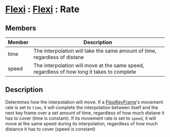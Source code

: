 # [Flexi](../Docs.md) : [Flexi](Flexi.md) : Rate
## Members
| Member | Description |
| - | - |
| time | The interpolation will take the same amount of time, regardless of distane |
| speed | The interpolation will move at the same speed, regardless of how long it takes to complete |

## Description
Determines how the interpolation will move. If a [FlexiKeyFrame](../FlexiKeyFrame/FlexiKeyFrame.md)'s movement rate is set to `time`,
it will complete the interpolation between itself and the next key frame over a set amount of time, regardless of how much distane it has to cover (time is constant). If its movement rate is set to `speed`, it will move at the same speed during its interpolation, regardless of how much distance it has to cover (speed is constant)
